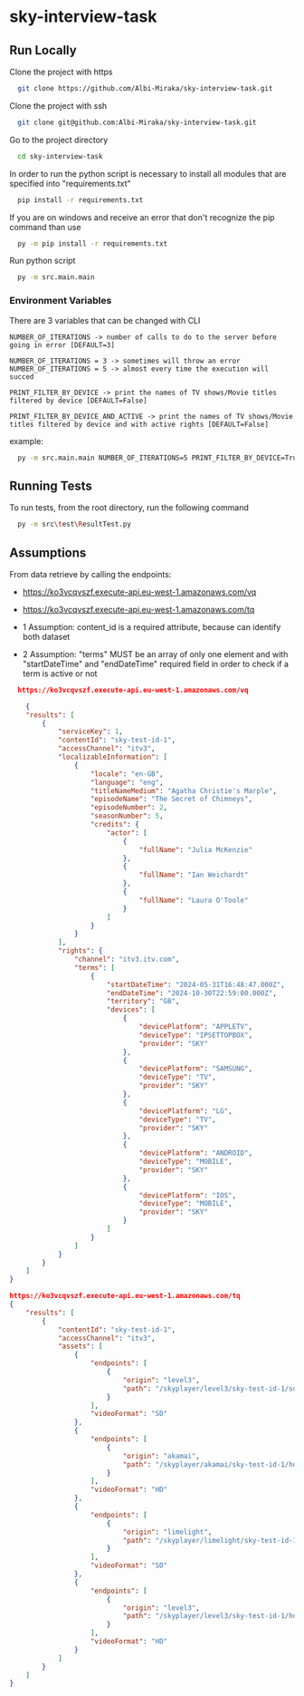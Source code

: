 # sky-interview-task

## Run Locally

Clone the project with https

```bash
  git clone https://github.com/Albi-Miraka/sky-interview-task.git
```

Clone the project with ssh

```bash
  git clone git@github.com:Albi-Miraka/sky-interview-task.git
```

Go to the project directory

```bash
  cd sky-interview-task
```

In order to run the python script is necessary to install all modules that are specified into "requirements.txt"

```bash
  pip install -r requirements.txt
```
If you are on windows and receive an error that don't recognize the pip command than use

```bash
  py -m pip install -r requirements.txt
```

Run python script

```bash
  py -m src.main.main 
```

### Environment Variables

There are 3 variables that can be changed with CLI

`NUMBER_OF_ITERATIONS -> number of calls to do to the server before going in error [DEFAULT=3]`

`NUMBER_OF_ITERATIONS = 3 -> sometimes will throw an error`
`NUMBER_OF_ITERATIONS = 5 -> almost every time the execution will succed`

`PRINT_FILTER_BY_DEVICE -> print the names of TV shows/Movie titles filtered by device [DEFAULT=False]`

`PRINT_FILTER_BY_DEVICE_AND_ACTIVE -> print the names of TV shows/Movie titles filtered by device and with active rights [DEFAULT=False]`

example:
```bash
  py -m src.main.main NUMBER_OF_ITERATIONS=5 PRINT_FILTER_BY_DEVICE=True PRINT_FILTER_BY_DEVICE_AND_ACTIVE=True
```

## Running Tests

To run tests, from the root directory, run the following command

```bash
  py -m src\test\ResultTest.py
```

## Assumptions

From data retrieve by calling the endpoints: 
- https://ko3vcqvszf.execute-api.eu-west-1.amazonaws.com/vq
- https://ko3vcqvszf.execute-api.eu-west-1.amazonaws.com/tq

- 1 Assumption: content_id is a required attribute, because can identify both dataset
- 2 Assumption: "terms" MUST be an array of only one element and with "startDateTime" and "endDateTime" required field in order to check if a term is active or not

```json
  https://ko3vcqvszf.execute-api.eu-west-1.amazonaws.com/vq

    {
    "results": [
        {
            "serviceKey": 1,
            "contentId": "sky-test-id-1",
            "accessChannel": "itv3",
            "localizableInformation": [
                {
                    "locale": "en-GB",
                    "language": "eng",
                    "titleNameMedium": "Agatha Christie's Marple",
                    "episodeName": "The Secret of Chimneys",
                    "episodeNumber": 2,
                    "seasonNumber": 5,
                    "credits": {
                        "actor": [
                            {
                                "fullName": "Julia McKenzie"
                            },
                            {
                                "fullName": "Ian Weichardt"
                            },
                            {
                                "fullName": "Laura O'Toole"
                            }
                        ]
                    }
                }
            ],
            "rights": {
                "channel": "itv3.itv.com",
                "terms": [
                    {
                        "startDateTime": "2024-05-31T16:48:47.000Z",
                        "endDateTime": "2024-10-30T22:59:00.000Z",
                        "territory": "GB",
                        "devices": [
                            {
                                "devicePlatform": "APPLETV",
                                "deviceType": "IPSETTOPBOX",
                                "provider": "SKY"
                            },
                            {
                                "devicePlatform": "SAMSUNG",
                                "deviceType": "TV",
                                "provider": "SKY"
                            },
                            {
                                "devicePlatform": "LG",
                                "deviceType": "TV",
                                "provider": "SKY"
                            },
                            {
                                "devicePlatform": "ANDROID",
                                "deviceType": "MOBILE",
                                "provider": "SKY"
                            },
                            {
                                "devicePlatform": "IOS",
                                "deviceType": "MOBILE",
                                "provider": "SKY"
                            }
                        ]
                    }
                ]
            }
        }
    ]
}
```

```json
https://ko3vcqvszf.execute-api.eu-west-1.amazonaws.com/tq
{
    "results": [
        {
            "contentId": "sky-test-id-1",
            "accessChannel": "itv3",
            "assets": [
                {
                    "endpoints": [
                        {
                            "origin": "level3",
                            "path": "/skyplayer/level3/sky-test-id-1/sd/Manifest"
                        }
                    ],
                    "videoFormat": "SD"
                },
                {
                    "endpoints": [
                        {
                            "origin": "akamai",
                            "path": "/skyplayer/akamai/sky-test-id-1/hd/Manifest"
                        }
                    ],
                    "videoFormat": "HD"
                },
                {
                    "endpoints": [
                        {
                            "origin": "limelight",
                            "path": "/skyplayer/limelight/sky-test-id-1/sd/Manifest"
                        }
                    ],
                    "videoFormat": "SD"
                },
                {
                    "endpoints": [
                        {
                            "origin": "level3",
                            "path": "/skyplayer/level3/sky-test-id-1/hd/Manifest"
                        }
                    ],
                    "videoFormat": "HD"
                }
            ]
        }
    ]
}
```